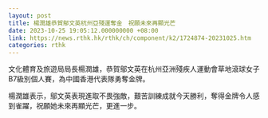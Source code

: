 ```yaml
---
layout: post
title: 楊潤雄恭賀鄔文英杭州亞殘運奪金　祝願未來再顯光芒
date: 2023-10-25 19:05:12.000000000 +08:00
link: https://news.rthk.hk/rthk/ch/component/k2/1724874-20231025.htm
categories: rthk
---
```


文化體育及旅遊局局長楊潤雄，恭賀鄔文英在杭州亞洲殘疾人運動會草地滾球女子B7級別個人賽，為中國香港代表隊勇奪金牌。
 
楊潤雄表示，鄔文英表現進取不畏強敵，艱苦訓練成就今天勝利，奪得金牌令人感到雀躍，祝願她未來再顯光芒，更進一步。
